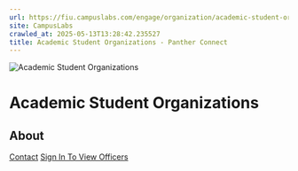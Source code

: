 ```yaml
---
url: https://fiu.campuslabs.com/engage/organization/academic-student-organizations
site: CampusLabs
crawled_at: 2025-05-13T13:28:42.235527
title: Academic Student Organizations - Panther Connect
---
```


![Academic Student Organizations](https://se-images.campuslabs.com/clink/images/aeef220d-e986-4c0d-8708-94abc157b08e25e264c8-bc9f-46c9-b7f8-e54b65df2a54.png?preset=med-sq)
# Academic Student Organizations
## About
[Contact](https://fiu.campuslabs.com/engage/organization/academic-student-organizations/contact)
[Sign In To View Officers](https://fiu.campuslabs.com/engage/account/login?returnUrl=/engage/organization/academic-student-organizations)

